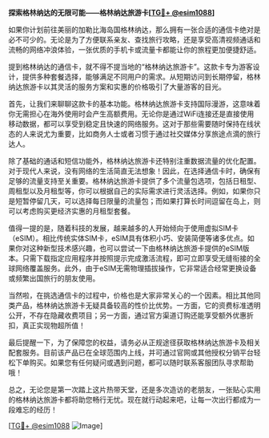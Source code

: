 **探索格林纳达的无限可能——格林纳达旅游卡[[TG💪+ @esim1088](https://t.me/s/esim1088)]**

如果你计划前往美丽的加勒比海岛国格林纳达，那么拥有一张合适的通信卡绝对是必不可少的。无论是为了方便联系亲友、查找旅行攻略，还是享受高清视频通话和流畅的网络冲浪体验，一张优质的手机卡或流量卡都能让你的旅程更加便捷舒适。

提到格林纳达的通信卡，就不得不提当地的“格林纳达旅游卡”。这款卡专为游客设计，提供多种套餐选择，能够满足不同用户的需求。从短期访问到长期停留，格林纳达旅游卡以其灵活的服务方案和实惠的价格吸引了大量游客的目光。

首先，让我们来聊聊这款卡的基本功能。格林纳达旅游卡支持国际漫游，这意味着你无需担心在海外使用时会产生高额费用。无论你是通过WiFi连接还是直接使用移动数据，都可以享受到稳定且快速的网络服务。这对于那些需要随时保持在线状态的人来说尤为重要，比如商务人士或者习惯于通过社交媒体分享旅途点滴的旅行达人。

除了基础的通话和短信功能外，格林纳达旅游卡还特别注重数据流量的优化配置。对于现代人来说，没有网络的生活简直无法想象！因此，在选择通信卡时，确保有足够的流量支持至关重要。格林纳达旅游卡提供了多个流量包选项，包括日租型、周租型以及月租型等，你可以根据自己的实际需求进行灵活选择。例如，如果你只是短暂停留几天，可以选择每日限量的流量包；而如果打算长时间逗留在岛上，则可以考虑购买更经济实惠的月租型套餐。

值得一提的是，随着科技的发展，越来越多的人开始倾向于使用虚拟SIM卡（eSIM）。相比传统实体SIM卡，eSIM具有体积小巧、安装简便等诸多优点。如果你对这种新型技术感兴趣，也可以尝试一下由格林纳达旅游卡提供的eSIM版本。只需下载指定应用程序并按照提示完成激活流程，即可立即享受无缝衔接的全球网络覆盖服务。此外，由于eSIM无需物理插拔操作，它非常适合经常更换设备或频繁出国旅行的朋友使用。

当然啦，在挑选通信卡的过程中，价格也是大家非常关心的一个因素。相比其他同类产品，格林纳达旅游卡无疑具备较高的性价比优势。一方面，它的资费标准透明公开，不存在隐藏收费项目；另一方面，通过官方渠道订购还能享受额外优惠折扣，真正实现物超所值！

最后提醒一下，为了保障您的权益，请务必从正规途径获取格林纳达旅游卡及相关配套服务。目前该产品已在全球范围内上线，并可通过官网或其他授权分销平台轻松下单购买。如果您有任何疑问或遇到问题，都可以随时联系客服团队寻求帮助哦！

总之，无论您是第一次踏上这片热带天堂，还是多次造访的老朋友，一张贴心实用的格林纳达旅游卡都将助您畅行无忧。现在就行动起来吧，让每一次出行都成为一段难忘的经历！

[[TG💪+ @esim1088](https://t.me/s/esim1088) ![Image](https://i.postimg.cc/4NQfJmqS/Snipaste-2025-05-13-00-14-12.png)]